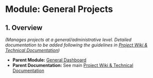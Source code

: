 # Module: General Projects

## 1. Overview
*(Manages projects at a general/administrative level. Detailed documentation to be added following the guidelines in [Project Wiki & Technical Documentation](../../README.md#documentation-guidelines))*

- **Parent Module:** [General Dashboard](./index.md)
- **Parent Documentation:** See main [Project Wiki & Technical Documentation](../../README.md) 